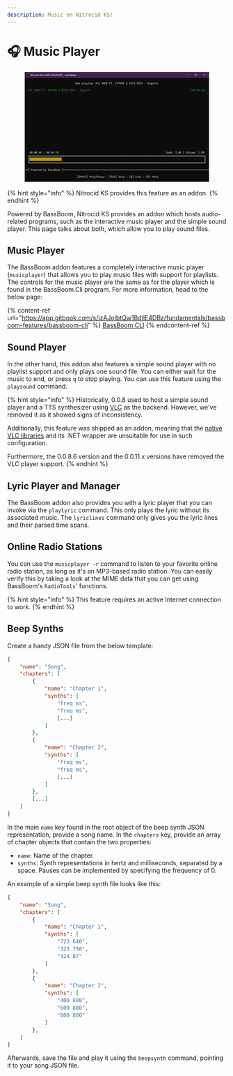 ```yaml
---
description: Music on Nitrocid KS!
---
```


# 🎧 Music Player

<figure><img src="../../../../.gitbook/assets/032-music.png" alt=""><figcaption></figcaption></figure>

{% hint style="info" %}
Nitrocid KS provides this feature as an addon.
{% endhint %}

Powered by BassBoom, Nitrocid KS provides an addon which hosts audio-related programs, such as the interactive music player and the simple sound player. This page talks about both, which allow you to play sound files.

## Music Player

The BassBoom addon features a completely interactive music player (`musicplayer`) that allows you to play music files with support for playlists. The controls for the music player are the same as for the player which is found in the BassBoom.Cli program. For more information, head to the below page:

{% content-ref url="https://app.gitbook.com/s/izAJoIbtQw1BdIlE4DBz/fundamentals/bassboom-features/bassboom-cli" %}
[BassBoom CLI](https://app.gitbook.com/s/izAJoIbtQw1BdIlE4DBz/fundamentals/bassboom-features/bassboom-cli)
{% endcontent-ref %}

## Sound Player

In the other hand, this addon also features a simple sound player with no playlist support and only plays one sound file. You can either wait for the music to end, or press `q` to stop playing. You can use this feature using the `playsound` command.

{% hint style="info" %}
Historically, 0.0.8 used to host a simple sound player and a TTS synthesizer using [VLC](https://www.nuget.org/packages/LibVLCSharp) as the backend. However, we've removed it as it showed signs of inconsistency.

Additionally, this feature was shipped as an addon, meaning that the [native VLC libraries](https://www.nuget.org/packages/VideoLAN.LibVLC.Windows) and its .NET wrapper are unsuitable for use in such configuration.

Furthermore, the 0.0.8.6 version and the 0.0.11.x versions have removed the VLC player support.
{% endhint %}

## Lyric Player and Manager

The BassBoom addon also provides you with a lyric player that you can invoke via the `playlyric` command. This only plays the lyric without its associated music. The `lyriclines` command only gives you the lyric lines and their parsed time spans.

## Online Radio Stations

You can use the `musicplayer -r` command to listen to your favorite online radio station, as long as it's an MP3-based radio station. You can easily verify this by taking a look at the MIME data that you can get using BassBoom's `RadioTools`' functions.

{% hint style="info" %}
This feature requires an active Internet connection to work.
{% endhint %}

## Beep Synths

Create a handy JSON file from the below template:

```json
{
    "name": "Song",
    "chapters": [
        {
            "name": "Chapter 1",
            "synths": [
                "freq ms",
                "freq ms",
                [...]
            ]
        },
        {
            "name": "Chapter 2",
            "synths": [
                "freq ms",
                "freq ms",
                [...]
            ]
        },
        [...]
    ]
}
```

In the main `name` key found in the root object of the beep synth JSON representation, provide a song name. In the `chapters` key, provide an array of chapter objects that contain the two properties:

* `name`: Name of the chapter.
* `synths`: Synth representations in hertz and milliseconds, separated by a space. Pauses can be implemented by specifying the frequency of 0.

An example of a simple beep synth file looks like this:

```json
{
    "name": "Song",
    "chapters": [
        {
            "name": "Chapter 1",
            "synths": [
                "723 640",
                "323 750",
                "424 87"
            ]
        },
        {
            "name": "Chapter 2",
            "synths": [
                "400 800",
                "600 800",
                "800 800"
            ]
        },
    ]
}
```

Afterwards, save the file and play it using the `beepsynth` command, pointing it to your song JSON file.
